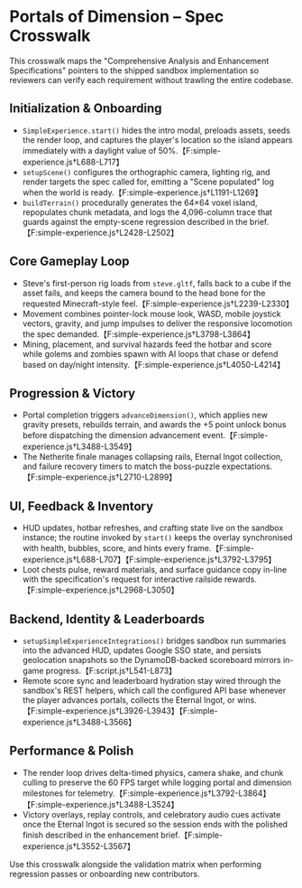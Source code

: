 # Portals of Dimension – Spec Crosswalk

This crosswalk maps the "Comprehensive Analysis and Enhancement Specifications" pointers to the shipped sandbox
implementation so reviewers can verify each requirement without trawling the entire codebase.

## Initialization & Onboarding
- `SimpleExperience.start()` hides the intro modal, preloads assets, seeds the render loop, and captures the
  player's location so the island appears immediately with a daylight value of 50%.【F:simple-experience.js†L688-L717】
- `setupScene()` configures the orthographic camera, lighting rig, and render targets the spec called for, emitting a
  "Scene populated" log when the world is ready.【F:simple-experience.js†L1191-L1269】
- `buildTerrain()` procedurally generates the 64×64 voxel island, repopulates chunk metadata, and logs the 4,096-column
  trace that guards against the empty-scene regression described in the brief.【F:simple-experience.js†L2428-L2502】

## Core Gameplay Loop
- Steve's first-person rig loads from `steve.gltf`, falls back to a cube if the asset fails, and keeps the camera bound to
  the head bone for the requested Minecraft-style feel.【F:simple-experience.js†L2239-L2330】
- Movement combines pointer-lock mouse look, WASD, mobile joystick vectors, gravity, and jump impulses to deliver the
  responsive locomotion the spec demanded.【F:simple-experience.js†L3798-L3864】
- Mining, placement, and survival hazards feed the hotbar and score while golems and zombies spawn with AI loops that
  chase or defend based on day/night intensity.【F:simple-experience.js†L4050-L4214】

## Progression & Victory
- Portal completion triggers `advanceDimension()`, which applies new gravity presets, rebuilds terrain, and awards the
  +5 point unlock bonus before dispatching the dimension advancement event.【F:simple-experience.js†L3488-L3549】
- The Netherite finale manages collapsing rails, Eternal Ingot collection, and failure recovery timers to match the
  boss-puzzle expectations.【F:simple-experience.js†L2710-L2899】

## UI, Feedback & Inventory
- HUD updates, hotbar refreshes, and crafting state live on the sandbox instance; the routine invoked by
  `start()` keeps the overlay synchronised with health, bubbles, score, and hints every frame.【F:simple-experience.js†L688-L707】【F:simple-experience.js†L3792-L3795】
- Loot chests pulse, reward materials, and surface guidance copy in-line with the specification's request for
  interactive railside rewards.【F:simple-experience.js†L2968-L3050】

## Backend, Identity & Leaderboards
- `setupSimpleExperienceIntegrations()` bridges sandbox run summaries into the advanced HUD, updates Google SSO state,
  and persists geolocation snapshots so the DynamoDB-backed scoreboard mirrors in-game progress.【F:script.js†L541-L873】
- Remote score sync and leaderboard hydration stay wired through the sandbox's REST helpers, which call the configured
  API base whenever the player advances portals, collects the Eternal Ingot, or wins.【F:simple-experience.js†L3926-L3943】【F:simple-experience.js†L3488-L3566】

## Performance & Polish
- The render loop drives delta-timed physics, camera shake, and chunk culling to preserve the 60 FPS target while
  logging portal and dimension milestones for telemetry.【F:simple-experience.js†L3792-L3864】【F:simple-experience.js†L3488-L3524】
- Victory overlays, replay controls, and celebratory audio cues activate once the Eternal Ingot is secured so the
  session ends with the polished finish described in the enhancement brief.【F:simple-experience.js†L3552-L3567】

Use this crosswalk alongside the validation matrix when performing regression passes or onboarding new contributors.
